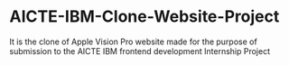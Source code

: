 # AICTE-IBM-Clone-Website-Project
It is the clone of Apple Vision Pro website made for the purpose of submission to the AICTE IBM frontend development Internship Project
